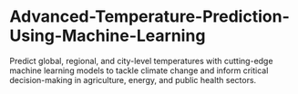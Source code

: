 # Advanced-Temperature-Prediction-Using-Machine-Learning
Predict global, regional, and city-level temperatures with cutting-edge machine learning models to tackle climate change and inform critical decision-making in agriculture, energy, and public health sectors.
